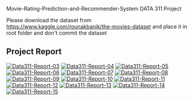 Movie-Rating-Prediction-and-Recommender-System
DATA 311 Project

Please download the dataset from https://www.kaggle.com/rounakbanik/the-movies-dataset and place it in root folder and don't commit the dataset

## Project Report

<a href="https://ibb.co/L9YBMCS"><img src="https://i.ibb.co/3S4Vw01/Data311-Report-03.png" alt="Data311-Report-03" border="0"></a>
<a href="https://ibb.co/DKWsswJ"><img src="https://i.ibb.co/dKM11kT/Data311-Report-04.png" alt="Data311-Report-04" border="0"></a>
<a href="https://ibb.co/wNxPNTd"><img src="https://i.ibb.co/27fC7wF/Data311-Report-05.png" alt="Data311-Report-05" border="0"></a>
<a href="https://ibb.co/NW0Yv46"><img src="https://i.ibb.co/1RC2gSf/Data311-Report-06.png" alt="Data311-Report-06" border="0"></a>
<a href="https://ibb.co/vHZnMz4"><img src="https://i.ibb.co/yXWjxsF/Data311-Report-07.png" alt="Data311-Report-07" border="0"></a>
<a href="https://ibb.co/JRkpn9T"><img src="https://i.ibb.co/LzpgS3y/Data311-Report-08.png" alt="Data311-Report-08" border="0"></a>
<a href="https://ibb.co/qrq57Dw"><img src="https://i.ibb.co/P6XQFr8/Data311-Report-09.png" alt="Data311-Report-09" border="0"></a>
<a href="https://ibb.co/tZvtFtQ"><img src="https://i.ibb.co/DGvyTyz/Data311-Report-10.png" alt="Data311-Report-10" border="0"></a>
<a href="https://ibb.co/sHVX0c7"><img src="https://i.ibb.co/vYjM7f9/Data311-Report-11.png" alt="Data311-Report-11" border="0"></a>
<a href="https://ibb.co/qY9TrzN"><img src="https://i.ibb.co/QvnyKZP/Data311-Report-12.png" alt="Data311-Report-12" border="0"></a>
<a href="https://ibb.co/W0fS1LQ"><img src="https://i.ibb.co/G9RgjqX/Data311-Report-13.png" alt="Data311-Report-13" border="0"></a>
<a href="https://ibb.co/2nj1TQt"><img src="https://i.ibb.co/YRtFxMk/Data311-Report-14.png" alt="Data311-Report-14" border="0"></a>
<a href="https://ibb.co/5BDc0j7"><img src="https://i.ibb.co/18V2gXS/Data311-Report-15.png" alt="Data311-Report-15" border="0"></a>

